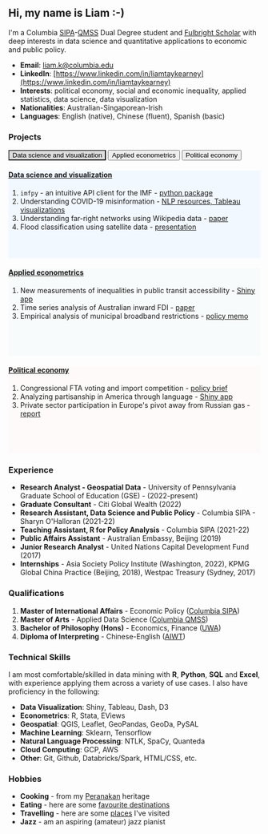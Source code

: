 ## Hi, my name is Liam :-)

I'm a Columbia [SIPA](https://www.sipa.columbia.edu/)-[QMSS](https://www.qmss.columbia.edu/) Dual Degree student and [Fulbright Scholar](https://www.fulbright.org.au/scholarships/anne-wexler-australian/) with deep interests in data science and quantitative applications to economic and public policy.

- **Email**: [liam.k@columbia.edu](mailto:liam.k@columbia.edu)
- **LinkedIn**: [https://www.linkedin.com/in/liamtaykearney](https://www.linkedin.com/in/liamtaykearney)
- **Interests**: political economy, social and economic inequality, applied statistics, data science, data visualization
- **Nationalities**: Australian-Singaporean-Irish
- **Languages**: English (native), Chinese (fluent), Spanish (basic)



### Projects

<head>
    <style>
        .tab-btn.active {
            background-color: #ddd;
            color: black;
        }
    </style>
</head>
<div class="tabs">
  <button id="defaultOpen" class="tab-btn active" onclick="openTab(event, 'Data science and visualization')">Data science and visualization</button>
  <button class="tab-btn" onclick="openTab(event, 'Applied econometrics')">Applied econometrics</button>
  <button class="tab-btn" onclick="openTab(event, 'Political economy')">Political economy</button>
</div>
<div id="Data science and visualization" class="tab-content" style="min-height:175px; margin-top: 20px; background-color: #f2f8ff; margin-bottom:20px;">
  <h4><u>Data science and visualization</u></h4>
  <ol>
    <li><code>imfpy</code> - an intuitive API client for the IMF - <a href="pages/imfpy.html">python package</a></li>
    <li>Understanding COVID-19 misinformation - <a href="pages/covid_misinfo.html">NLP resources, Tableau visualizations</a></li>
    <li>Understanding far-right networks using Wikipedia data - <a href="pages/wikihate.html">paper</a></li>
    <li>Flood classification using satellite data - <a href="pages/floodai.html">presentation</a></li>
  </ol>
</div>
<div id="Applied econometrics" class="tab-content" style="min-height:175px; margin-top: 20px; background-color: #f8fbfb; margin-bottom:20px;">
    <h4><u>Applied econometrics</u></h4>
  <ol>
<li>New measurements of inequalities in public transit accessibility - <a href="https://ltk2118.shinyapps.io/nyc-transit/">Shiny app</a></li>
    <li>Time series analysis of Australian inward FDI - <a href="pages/fdi.html">paper</a></li>
    <li>Empirical analysis of municipal broadband restrictions - <a href="pages/broadband.html">policy memo</a></li>
  </ol>
</div>
<div id="Political economy" class="tab-content" style="min-height:175px; margin-top: 20px; background-color: #fffafa; margin-bottom:20px;">
    <h4><u>Political economy</u></h4>
  <ol>
    <li>Congressional FTA voting and import competition - <a href="pages/congress_trade.html">policy brief</a></li>
    <li>Analyzing partisanship in America through language - <a href="https://newsapp-for-newsroom.shinyapps.io/partisanship-in-america/">Shiny app</a></li>
    <li>Private sector participation in Europe's pivot away from Russian gas - <a href="pages/citi.html">report</a></li>
  </ol>
</div>
<script>
  function openTab(evt, tabName) {
    var i, tabcontent, tablinks;
    tabcontent = document.getElementsByClassName("tab-content");
    for (i = 0; i < tabcontent.length; i++) {
      tabcontent[i].style.display = "none";
    }
    tablinks = document.getElementsByClassName("tab-btn");
    for (i = 0; i < tablinks.length; i++) {
      tablinks[i].className = tablinks[i].className.replace(" active", "");
    }
    document.getElementById(tabName).style.display = "block";
    evt.currentTarget.className += " active";
  }
  // Get the element with id="defaultOpen" and click on it
  document.getElementById("defaultOpen").click();
</script>









### Experience

* **Research Analyst - Geospatial Data** - University of Pennsylvania Graduate School of Education (GSE) - (2022-present)
* **Graduate Consultant** - Citi Global Wealth (2022)
* **Research Assistant, Data Science and Public Policy** - Columbia SIPA - Sharyn O'Halloran (2021-22)
* **Teaching Assistant, R for Policy Analysis** - Columbia SIPA (2021-22)
* **Public Affairs Assistant** - Australian Embassy, Beijing (2019)
* **Junior Research Analyst** - United Nations Capital Development Fund (2017)
* **Internships** - Asia Society Policy Institute (Washington, 2022), KPMG Global China Practice (Beijing, 2018), Westpac Treasury (Sydney, 2017)



### Qualifications

1. **Master of International Affairs** - Economic Policy ([Columbia SIPA](https://www.sipa.columbia.edu/))
2. **Master of Arts** - Applied Data Science ([Columbia QMSS](https://www.qmss.columbia.edu/))
3. **Bachelor of Philosophy (Hons)** - Economics, Finance ([UWA](https://www.uwa.edu.au/study/courses/bachelor-of-philosophy))
4. **Diploma of Interpreting** - Chinese-English ([AIWT](https://www.aiwt.edu.au/courses/psp50916-diploma-of-interpreting-lote-english/))



### Technical Skills

I am most comfortable/skilled in data mining with **R**, **Python**, **SQL** and **Excel**, with experience applying them across a variety of use cases. I also have proficiency in the following:

- **Data Visualization**: Shiny, Tableau, Dash, D3
- **Econometrics**: R, Stata, EViews
- **Geospatial**: QGIS, Leaflet, GeoPandas, GeoDa, PySAL
- **Machine Learning**: Sklearn, Tensorflow
- **Natural Language Processing**: NTLK, SpaCy, Quanteda 
- **Cloud Computing**: GCP, AWS
- **Other**: Git, Github, Databricks/Spark, HTML/CSS, etc.



### Hobbies

* **Cooking** - from my [Peranakan](pages/peranakan.md) heritage
* **Eating** - here are some [favourite destinations](pages/food.md)
* **Travelling** - here are some [places](pages/places.md) I've visited
* **Jazz** - am an aspiring (amateur) jazz pianist
